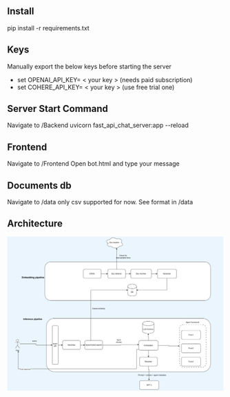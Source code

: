 Install
--------
pip install -r requirements.txt


Keys
----
Manually export the below keys before starting the server
- set OPENAI_API_KEY= < your key > (needs paid subscription)
- set COHERE_API_KEY= < your key > (use free trial one)


Server Start Command
--------------------
Navigate to /Backend
uvicorn fast_api_chat_server:app --reload 



Frontend
---------
Navigate to /Frontend
Open bot.html and type your message


Documents db
------------
Navigate to /data
only csv supported for now. See format in /data


Architecture
-------------


![Screenshot](arch.png)

